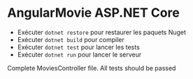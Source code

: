 AngularMovie ASP.NET Core
=========================

* Exécuter <code>dotnet restore</code> pour restaurer les paquets Nuget
* Exécuter <code>dotnet build</code> pour compiler
* Exécuter <code>dotnet test</code> pour lancer les tests
* Exécuter <code>dotnet run</code> pour lancer le serveur

Complete MoviesController file.
All tests should be passed





